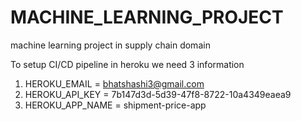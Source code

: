 # MACHINE_LEARNING_PROJECT
machine learning project in supply chain domain


To setup CI/CD pipeline in heroku we need 3 information
1. HEROKU_EMAIL = bhatshashi3@gmail.com
2. HEROKU_API_KEY = 7b147d3d-5d39-47f8-8722-10a4349eaea9
3. HEROKU_APP_NAME = shipment-price-app
